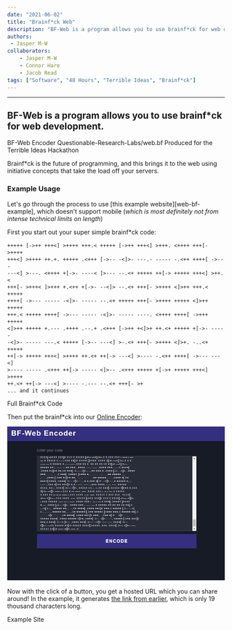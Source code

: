 ```yaml
---
date: "2021-06-02"
title: "Brainf*ck Web"
description: "BF-Web is a program allows you to use brainf*ck for web development"
authors:
 - Jasper M-W
collaborators:
    - Jasper M-W
    - Connor Hare
    - Jacob Read
tags: ["Software", "48 Hours", "Terrible Ideas", "Brainf*ck"]
---
```

---

<script lang="ts">
    import MarkdownLink from "$md/MarkdownLink.svelte";
    import examplePageLink from "./examplePageLink.txt?raw";
</script>

## BF-Web is a program allows you to use brainf*ck for web development.

<MarkdownLink href="https://bf-web.qrl.nz/" color="#342e7e">BF-Web Encoder</MarkdownLink>
<MarkdownLink href="https://github.com/Questionable-Research-Labs/web.bf">Questionable-Research-Labs/web.bf</MarkdownLink>
<MarkdownLink href="https://terriblehack.com/">Produced for the Terrible Ideas Hackathon</MarkdownLink>


Brainf*ck is the future of programming, and this brings it to the web using initiative concepts that take the load off your servers.

### Example Usage

Let's go through the process to use [this example website][web-bf-example], which doesn't support mobile (*which is most definitely not from intense technical limits on length*)

First you start out your super simple brainf*ck code:

```brainfuck
+++++ [->++ +++<] >++++ +++.< +++++ [->++ +++<] >+++. <++++ +++[- >++++
+++<] >++++ ++.+. +++++ .<+++ [->-- -<]>- ---.- ----- -.<++ ++++[ ->---
---<] >---. <++++ +[->- ----< ]>--- --.<+ +++++ ++[-> +++++ +++<] >++.<
+++[- >+++< ]>+++ +.<++ +[->- --<]> --.<+ +++[- >++++ <]>++ +++.< +++++
++++[ ->--- ----- -<]>- ----- --.<+ +++++ +++[- >++++ +++++ <]>++ +++++
+++.< +++++ ++++[ ->--- ----- -<]>- ----- ----. <++++ ++++[ ->+++ +++++
<]>++ +++++ +.--- .++++ .--.+ .<+++ [->++ +<]>+ ++.<+ +++++ +[->- -----
-<]>- ----- ---.< +++++ [->-- ---<] >-.<+ +++[- >++++ <]>+. -..<+ +++++
++[-> +++++ +++<] >++++ ++.<+ ++[-> ---<] >---- -.<++ ++++[ ->--- ---<]
>---- ----- .<+++ ++[-> ----- <]>-- .<+++ +++++ +[->+ +++++ +++<] >++++
++.<+ ++[-> ---<] >---- -.--- --.<+ +++[- >+
... and it continues
```
<MarkdownLink href="https://gist.github.com/Fallstop/41297649a5a2880e834e08450dd73e82">Full Brainf*ck Code</MarkdownLink>



Then put the brainf*ck into our [Online Encoder](https://bf-web.qrl.nz/):

![Brainf*ck in simple encoder](./exanple_encoder.png)

Now with the click of a button, you get a hosted URL which you can share around! In the example, it generates [the link from earlier]({examplePageLink}), which is only 19 thousand characters long.


<MarkdownLink color="#342e7e" href={examplePageLink}>
Example Site
</MarkdownLink>

